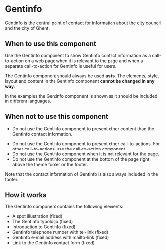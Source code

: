 # Gentinfo

Gentinfo is the central point of contact for information about the city council and the city of Ghent.

## When to use this component

Use the Gentinfo component to show Gentinfo contact information as a call-to-action on a web page when it is relevant to the page and when a separate call-to-action for Gentinfo is useful for users.

The Gentinfo component should always be used **as is**. The elements, style, layout and content in the Gentinfo component **cannot be changed in any way**.

In the examples the Gentinfo component is shown as it should be included in different languages.

## When not to use this component

* Do not use the Gentinfo component to present other content than the Gentinfo contact information.
<!-- @TODO  Link to the cta component -->
* Do not use the Gentinfo component to present other call-to-actions. For other call-to-actions, use the call-to-action component.
* Do not use the Gentinfo component when it is not relevant for the page.
* Do not use the Gentinfo component at the bottom of the page right above the theme footer or the footer.

Note that the contact information of Gentinfo is also always included in the footer.

## How it works

The Gentinfo component contains the following elements:

* A spot illustration (fixed)
* The Gentinfo typologo (fixed)
* Introduction to Gentinfo (fixed)
* Gentinfo telephone number with tel-link (fixed)
* Gentinfo e-mail address with mailto-link (fixed)
* Link to the Gentinfo contact form (fixed)
